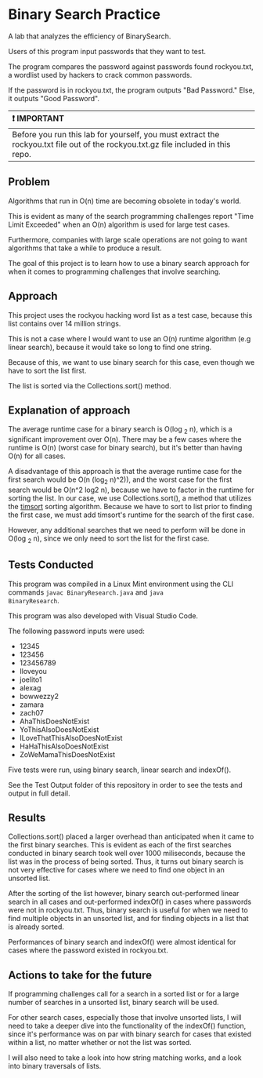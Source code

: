 # Binary Search Practice
A lab that analyzes the efficiency of BinarySearch.

Users of this program input passwords that they want to test. 

The program compares the password against passwords found rockyou.txt, a wordlist used by hackers to crack common passwords. 

If the password is in rockyou.txt, the program outputs "Bad Password." Else, it outputs "Good Password". 

| :exclamation: IMPORTANT|
|:---------------------------|
| Before you run this lab for yourself, you must extract the rockyou.txt file out of the rockyou.txt.gz file included in this repo.|

## Problem
Algorithms that run in O(n) time are becoming obsolete in today's world.

This is evident as many of the search programming challenges report "Time Limit Exceeded" when an O(n) algorithm is used for large test cases. 

Furthermore, companies with large scale operations are not going to want algorithms that take a while to produce a result. 

The goal of this project is to learn how to use a binary search approach for when it comes to programming challenges that involve searching. 

## Approach
This project uses the rockyou hacking word list as a test case, because this list contains over 14 million strings. 

This is not a case where I would want to use an O(n) runtime algorithm (e.g linear search), because it would take so long to find one string. 

Because of this, we want to use binary search for this case, even though we have to sort the list first. 

The list is sorted via the Collections.sort() method. 

## Explanation of approach
The average runtime case for a binary search is O(log <sub>2</sub> n), which is a significant improvement over O(n). There may be a few cases where the runtime is O(n) (worst case for binary search), but it's better than having O(n) for all cases. 

A disadvantage of this approach is that the average runtime case for the first search would be O(n (log<sub>2</sub> n)^2)), and the worst case for the first search would be O(n^2 log2 n), because we have to factor in the runtime for sorting the list. In our case, we use Collections.sort(), a method that utilizes the [timsort](https://bugs.java.com/bugdatabase/view_bug.do?bug_id=6804124) sorting algorithm. Because we have to sort to list prior to finding the first case, we must add timsort's runtime for the search of the first case.  

However, any additional searches that we need to perform will be done in O(log <sub>2</sub> n), since we only need to sort the list for the first case. 

## Tests Conducted
This program was compiled in a Linux Mint environment using the CLI commands <code>javac BinaryResearch.java</code> and <code>java BinaryResearch</code>.

This program was also developed with Visual Studio Code. 

The following password inputs were used:
* 12345
* 123456
* 123456789
* Iloveyou
* joelito1
* alexag
* bowwezzy2
* zamara
* zach07
* AhaThisDoesNotExist
* YoThisAlsoDoesNotExist
* ILoveThatThisAlsoDoesNotExist
* HaHaThisAlsoDoesNotExist
* ZoWeMamaThisDoesNotExist

Five tests were run, using binary search, linear search and indexOf().

See the Test Output folder of this repository in order to see the tests and output in full detail. 
 
## Results
Collections.sort() placed a larger overhead than anticipated when it came to the first binary searches. This is evident as each of the first searches conducted in binary search took well over 1000 miliseconds, because the list was in the process of being sorted. Thus, it turns out binary search is not very effective for cases where we need to find one object in an unsorted list. 

After the sorting of the list however, binary search out-performed linear search in all cases and out-performed indexOf() in cases where passwords were not in rockyou.txt. Thus, binary search is useful for when we need to find multiple objects in an unsorted list, and for finding objects in a list that is already sorted. 

Performances of binary search and indexOf() were almost identical for cases where the password existed in rockyou.txt. 

## Actions to take for the future
If programming challenges call for a search in a sorted list or for a large number of searches in a unsorted list, binary search will be used. 

For other search cases, especially those that involve unsorted lists, I will need to take a deeper dive into the functionality of the indexOf() function, since 
it's performance was on par with binary search for cases that existed within a list, no matter whether or not the list was sorted.

I will also need to take a look into how string matching works, and a look into binary traversals of lists. 

